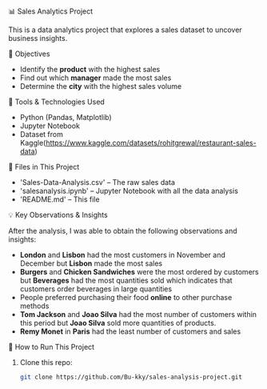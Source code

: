 📊 Sales Analytics Project

This is a data analytics project that explores a sales dataset to uncover business insights.

🎯 Objectives

- Identify the **product** with the highest sales
- Find out which **manager** made the most sales
- Determine the **city** with the highest sales volume

🧰 Tools & Technologies Used

- Python (Pandas, Matplotlib)
- Jupyter Notebook
- Dataset from Kaggle(https://www.kaggle.com/datasets/rohitgrewal/restaurant-sales-data)

📁 Files in This Project

- 'Sales-Data-Analysis.csv' – The raw sales data
- 'salesanalysis.ipynb' – Jupyter Notebook with all the data analysis
- 'README.md' – This file

💡 Key Observations & Insights

After the analysis, I was able to obtain the following observations and insights:
- **London** and **Lisbon** had the most customers in November and December but **Lisbon** made the most sales
- **Burgers** and **Chicken Sandwiches** were the most ordered by customers but **Beverages** had the most quantities sold which indicates that customers order beverages in large quantities
- People preferred purchasing their food **online** to other purchase methods
- **Tom Jackson** and **Joao Silva** had the most number of customers within this period but **Joao Silva** sold more quantities of products.
- **Remy Monet** in **Paris** had the least number of customers and sales
  

🧪 How to Run This Project

1. Clone this repo:
   ```bash
   git clone https://github.com/Bu-kky/sales-analysis-project.git
